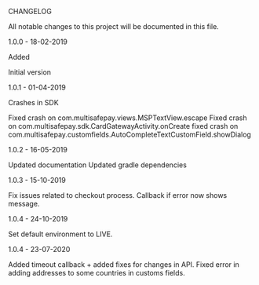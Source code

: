 CHANGELOG

All notable changes to this project will be documented in this file.

1.0.0 - 18-02-2019

Added

Initial version

1.0.1 - 01-04-2019

Crashes in SDK

Fixed crash on com.multisafepay.views.MSPTextView.escape Fixed crash on com.multisafepay.sdk.CardGatewayActivity.onCreate fixed crash on com.multisafepay.customfields.AutoCompleteTextCustomField.showDialog

1.0.2 - 16-05-2019

Updated documentation Updated gradle dependencies

1.0.3 - 15-10-2019

Fix issues related to checkout process. Callback if error now shows message.

1.0.4 - 24-10-2019

Set default environment to LIVE.


1.0.4 - 23-07-2020

Added timeout callback + added fixes for changes in API. Fixed error in adding addresses to some countries in customs fields.


